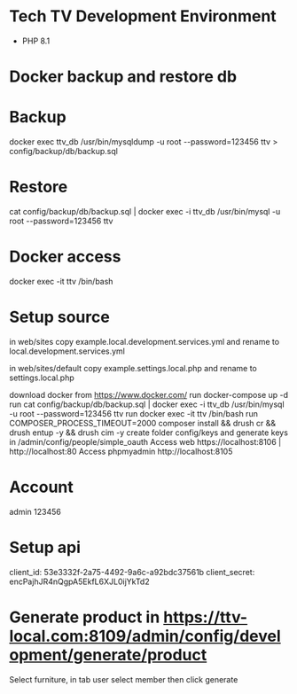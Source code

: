 # Tech TV Development Environment
* PHP 8.1

# Docker backup and restore db
# Backup
docker exec ttv_db /usr/bin/mysqldump -u root --password=123456 ttv > config/backup/db/backup.sql

# Restore
cat config/backup/db/backup.sql | docker exec -i ttv_db /usr/bin/mysql -u root --password=123456 ttv

# Docker access
docker exec -it ttv /bin/bash

# Setup source
in web/sites
copy example.local.development.services.yml and rename to local.development.services.yml

in web/sites/default
copy example.settings.local.php and rename to settings.local.php

download docker from https://www.docker.com/
run docker-compose up -d
run cat config/backup/db/backup.sql | docker exec -i ttv_db /usr/bin/mysql -u root --password=123456 ttv
run docker exec -it ttv /bin/bash
run COMPOSER_PROCESS_TIMEOUT=2000 composer install && drush cr && drush entup -y && drush cim -y
create folder config/keys and generate keys in /admin/config/people/simple_oauth
Access web https://localhost:8106 | http://localhost:80
Access phpmyadmin http://localhost:8105

# Account
admin
123456

# Setup api
client_id: 53e3332f-2a75-4492-9a6c-a92bdc37561b
client_secret: encPajhJR4nQgpA5EkfL6XJL0ijYkTd2

# Generate product in https://ttv-local.com:8109/admin/config/development/generate/product
Select furniture, in tab user select member then click generate